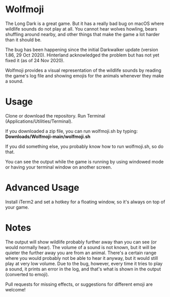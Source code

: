 # Wolfmoji
The Long Dark is a great game. But it has a really bad bug on macOS where wildlife sounds do not play at all. You cannot hear wolves howling, bears shuffling around nearby, and other things that make the game a lot harder than it should be.

The bug has been happening since the initial Darkwalker update (version 1.86, 29 Oct 2020). Hinterland acknowledged the problem but has not yet fixed it (as of 24 Nov 2020).

Wolfmoji provides a visual representation of the wildlife sounds by reading the game's log file and showing emojis for the animals whenever they make a sound.

# Usage 
Clone or download the repository. Run Terminal (Applications/Utilities/Terminal). 

If you downloaded a zip file, you can run wolfmoji.sh by typing:
**Downloads/Wolfmoji-main/wolfmoji.sh**

If you did something else, you probably know how to run wolfmoji.sh, so do that.

You can see the output while the game is running by using windowed mode or having your terminal window on another screen.

# Advanced Usage
Install iTerm2 and set a hotkey for a floating window, so it's always on top of your game.

# Notes
The output will show wildlife probably further away than you can see (or would normally hear). The volume of a sound is not known, but it will be quieter the further away you are from an animal. There's a certain range where you would probably not be able to hear it anyway, but it would still play at very low volume. Due to the bug, however, every time it tries to play a sound, it prints an error in the log, and that's what is shown in the output (converted to emoji).

Pull requests for missing effects, or suggestions for different emoji are welcome!
